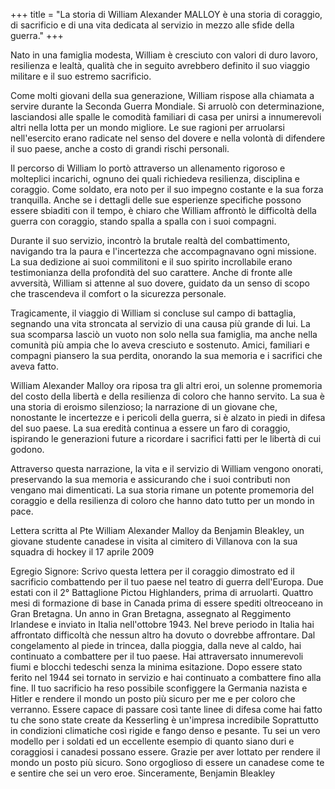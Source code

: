 +++
title = "La storia di William Alexander MALLOY è una storia di coraggio, di sacrificio e di una vita dedicata al servizio in mezzo alle sfide della guerra."
+++

Nato in una famiglia modesta, William è cresciuto con valori di duro lavoro, resilienza e lealtà, qualità che in seguito avrebbero definito il suo viaggio militare e il suo estremo sacrificio.

Come molti giovani della sua generazione, William rispose alla chiamata a servire durante la Seconda Guerra Mondiale. Si arruolò con determinazione, lasciandosi alle spalle le comodità familiari di casa per unirsi a innumerevoli altri nella lotta per un mondo migliore. Le sue ragioni per arruolarsi nell'esercito erano radicate nel senso del dovere e nella volontà di difendere il suo paese, anche a costo di grandi rischi personali.

Il percorso di William lo portò attraverso un allenamento rigoroso e molteplici incarichi, ognuno dei quali richiedeva resilienza, disciplina e coraggio. Come soldato, era noto per il suo impegno costante e la sua forza tranquilla. Anche se i dettagli delle sue esperienze specifiche possono essere sbiaditi con il tempo, è chiaro che William affrontò le difficoltà della guerra con coraggio, stando spalla a spalla con i suoi compagni.

Durante il suo servizio, incontrò la brutale realtà del combattimento, navigando tra la paura e l'incertezza che accompagnavano ogni missione. La sua dedizione ai suoi commilitoni e il suo spirito incrollabile erano testimonianza della profondità del suo carattere. Anche di fronte alle avversità, William si attenne al suo dovere, guidato da un senso di scopo che trascendeva il comfort o la sicurezza personale.

Tragicamente, il viaggio di William si concluse sul campo di battaglia, segnando una vita stroncata al servizio di una causa più grande di lui. 
La sua scomparsa lasciò un vuoto non solo nella sua famiglia, ma anche nella comunità più ampia che lo aveva cresciuto e sostenuto. Amici, familiari e compagni piansero la sua perdita, onorando la sua memoria e i sacrifici che aveva fatto.

William Alexander Malloy ora riposa tra gli altri eroi, un solenne promemoria del costo della libertà e della resilienza di coloro che hanno servito. La sua è una storia di eroismo silenzioso; la narrazione di un giovane che, nonostante le incertezze e i pericoli della guerra, si è alzato in piedi in difesa del suo paese. 
La sua eredità continua a essere un faro di coraggio, ispirando le generazioni future a ricordare i sacrifici fatti per le libertà di cui godono.

Attraverso questa narrazione, la vita e il servizio di William vengono onorati, preservando la sua memoria e assicurando che i suoi contributi non vengano mai dimenticati. 
La sua storia rimane un potente promemoria del coraggio e della resilienza di coloro che hanno dato tutto per un mondo in pace.


Lettera scritta al Pte William Alexander Malloy da Benjamin Bleakley, un giovane studente canadese in visita al cimitero di Villanova con la sua squadra di hockey il 17 aprile 2009

Egregio Signore:
Scrivo questa lettera per il coraggio dimostrato ed il sacrificio combattendo per il tuo paese nel
teatro di guerra dell'Europa. Due estati con il 2° Battaglione Pictou Highlanders, prima
di arruolarti. Quattro mesi di formazione di base in Canada prima di essere spediti oltreoceano in Gran Bretagna.
Un anno in Gran Bretagna, assegnato al Reggimento Irlandese e inviato in Italia nell'ottobre 1943. 
Nel  breve periodo in Italia hai affrontato difficoltà che nessun altro ha dovuto o dovrebbe affrontare.
Dal congelamento al piede in trincea, dalla pioggia, dalla neve al caldo, hai continuato a combattere per il tuo paese.
Hai attraversato innumerevoli fiumi e blocchi tedeschi senza la minima esitazione.
Dopo essere stato ferito nel 1944 sei tornato in servizio e hai continuato a combattere
fino alla fine. Il tuo sacrificio ha reso possibile sconfiggere la Germania nazista e Hitler
e rendere il mondo un posto più sicuro per me e per coloro che verranno. Essere capace di passare così tante linee di difesa come hai fatto tu che sono state create da Kesserling è un'impresa incredibile
Soprattutto in condizioni climatiche così rigide e fango denso e pesante. Tu sei un vero 
modello per i soldati ed un eccellente esempio di quanto siano duri e coraggiosi
i canadesi possano essere. Grazie per aver lottato per rendere il mondo un posto più sicuro. 
Sono orgoglioso di essere un canadese come te e sentire che sei un vero eroe.
Sinceramente,
Benjamin Bleakley




